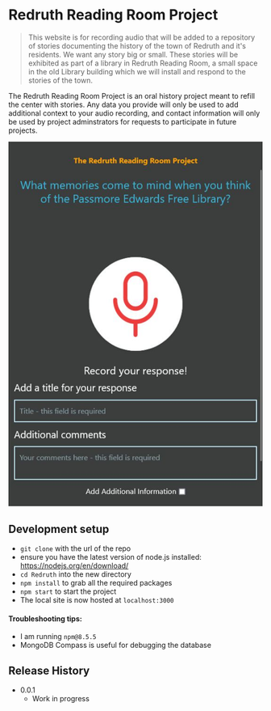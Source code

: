# Redruth Reading Room Project

> This website is for recording audio that will be added to a repository of stories documenting the history of the town of Redruth and it's residents. We want any story big or small. These stories will be exhibited as part of a library in Redruth Reading Room, a small space in the old Library building which we will install and respond to the stories of the town. 


The Redruth Reading Room Project is an oral history project meant to refill the center with stories. Any data
you provide will only be used to add additional context to your audio recording, and contact information will
only be used by project adminstrators for requests to participate in future projects.

![Redruth](Redruth.jpg)

## Development setup

- `git clone` with the url of the repo
- ensure you have the latest version of node.js installed: https://nodejs.org/en/download/
- `cd Redruth` into the new directory
- `npm install` to grab all the required packages
- `npm start` to start the project
- The local site is now hosted at `localhost:3000`


#### Troubleshooting tips:
- I am running `npm@8.5.5`
- MongoDB Compass is useful for debugging the database  


## Release History

* 0.0.1
  * Work in progress


